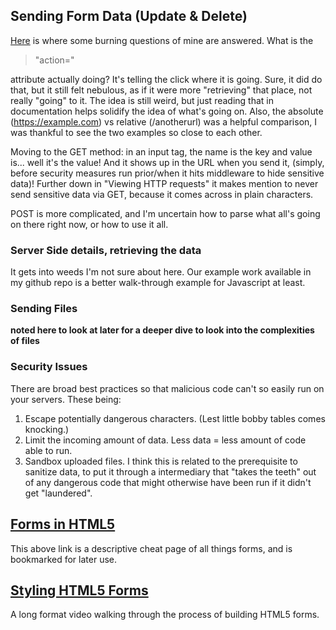 ## Sending Form Data (Update & Delete)

[Here](https://developer.mozilla.org/en-US/docs/Learn/Forms/Sending_and_retrieving_form_data) is where some burning questions of mine are answered. What is the

> "action="

attribute actually doing? It's telling the click where it is going. Sure, it did do that, but it still felt nebulous, as if it were more "retrieving" that place, not really "going" to it. The idea is still weird, but just reading that in documentation helps solidify the idea of what's going on. Also, the absolute (https://example.com) vs relative (/anotherurl) was a helpful comparison, I was thankful to see the two examples so close to each other.

Moving to the GET method: in an input tag, the name is the key and value is... well it's the value! And it shows up in the URL when you send it, (simply, before security measures run prior/when it hits middleware to hide sensitive data)! Further down in "Viewing HTTP requests" it makes mention to never send sensitive data via GET, because it comes across in plain characters.

POST is more complicated, and I'm uncertain how to parse what all's going on there right now, or how to use it all.

### Server Side details, retrieving the data
It gets into weeds I'm not sure about here. Our example work available in my github repo is a better walk-through example for Javascript at least.

### Sending Files
__noted here to look at later for a deeper dive to look into the complexities of files__

### Security Issues

There are broad best practices so that malicious code can't so easily run on your servers. These being:

1. Escape potentially dangerous characters. (Lest little bobby tables comes knocking.)
2. Limit the incoming amount of data. Less data = less amount of code able to run.
3. Sandbox uploaded files. I think this is related to the prerequisite to sanitize data, to put it through a intermediary that "takes the teeth" out of any dangerous code that might otherwise have been run if it didn't get "laundered".

## [Forms in HTML5](https://htmlreference.io/forms/)
This above link is a descriptive cheat page of all things forms, and is bookmarked for later use.

## [Styling HTML5 Forms](https://www.youtube.com/playlist?list=PL4cUxeGkcC9g5_p_BVUGWykHfqx6bb7qK)
A long format video walking through the process of building HTML5 forms.
